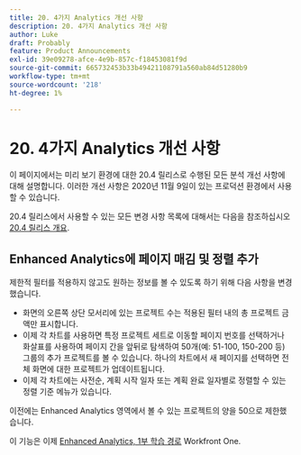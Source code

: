 ```yaml
---
title: 20. 4가지 Analytics 개선 사항
description: 20. 4가지 Analytics 개선 사항
author: Luke
draft: Probably
feature: Product Announcements
exl-id: 39e09278-afce-4e9b-857c-f18453081f9d
source-git-commit: 665732453b33b49421108791a560ab84d51280b9
workflow-type: tm+mt
source-wordcount: '218'
ht-degree: 1%

---
```


# 20. 4가지 Analytics 개선 사항

이 페이지에서는 미리 보기 환경에 대한 20.4 릴리스로 수행된 모든 분석 개선 사항에 대해 설명합니다. 이러한 개선 사항은 2020년 11월 9일이 있는 프로덕션 환경에서 사용할 수 있습니다.

20.4 릴리스에서 사용할 수 있는 모든 변경 사항 목록에 대해서는 다음을 참조하십시오 [20.4 릴리스 개요](../../../product-announcements/product-releases/20.4-release-activity/20-4-release-overview.md).

## Enhanced Analytics에 페이지 매김 및 정렬 추가

제한적 필터를 적용하지 않고도 원하는 정보를 볼 수 있도록 하기 위해 다음 사항을 변경했습니다.

* 화면의 오른쪽 상단 모서리에 있는 프로젝트 수는 적용된 필터 내의 총 프로젝트 금액만 표시합니다.
* 이제 각 차트를 사용하면 특정 프로젝트 세트로 이동할 페이지 번호를 선택하거나 화살표를 사용하여 페이지 간을 앞뒤로 탐색하여 50개(예: 51-100, 150-200 등) 그룹의 추가 프로젝트를 볼 수 있습니다. 하나의 차트에서 새 페이지를 선택하면 전체 화면에 대한 프로젝트가 업데이트됩니다.
* 이제 각 차트에는 사전순, 계획 시작 일자 또는 계획 완료 일자별로 정렬할 수 있는 정렬 기준 메뉴가 있습니다.

이전에는 Enhanced Analytics 영역에서 볼 수 있는 프로젝트의 양을 50으로 제한했습니다.

이 기능은 이제 [Enhanced Analytics, 1부 학습 경로](https://one.workfront.com/s/learningpath2/enhanced-analytics-part-1-overview-20Y0z000000bmgOEAQ) Workfront One.
